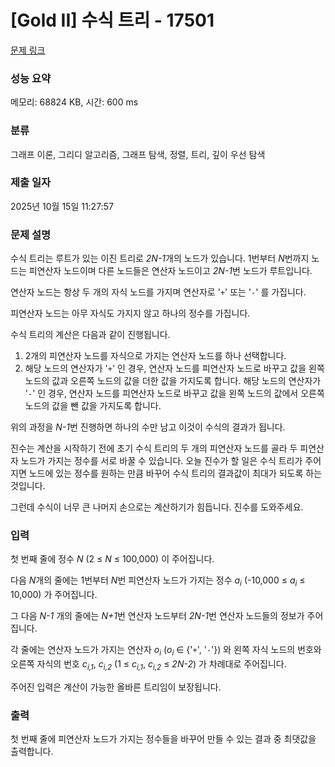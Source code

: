 # [Gold II] 수식 트리 - 17501 

[문제 링크](https://www.acmicpc.net/problem/17501) 

### 성능 요약

메모리: 68824 KB, 시간: 600 ms

### 분류

그래프 이론, 그리디 알고리즘, 그래프 탐색, 정렬, 트리, 깊이 우선 탐색

### 제출 일자

2025년 10월 15일 11:27:57

### 문제 설명

<p>수식 트리는 루트가 있는 이진 트리로 <em>2N-1</em>개의 노드가 있습니다. 1번부터 <em>N</em>번까지 노드는 피연산자 노드이며 다른 노드들은 연산자 노드이고<em> 2N-1</em>번 노드가 루트입니다.</p>

<p>연산자 노드는 항상 두 개의 자식 노드를 가지며 연산자로 '<code>+</code>' 또는 '<code>-</code>' 를 가집니다.</p>

<p>피연산자 노드는 아무 자식도 가지지 않고 하나의 정수를 가집니다.</p>

<p>수식 트리의 계산은 다음과 같이 진행됩니다.</p>

<ol>
	<li>2개의 피연산자 노드를 자식으로 가지는 연산자 노드를 하나 선택합니다.</li>
	<li>해당 노드의 연산자가 '<code>+</code>' 인 경우, 연산자 노드를 피연산자 노드로 바꾸고 값을 왼쪽 노드의 값과 오른쪽 노드의 값을 더한 값을 가지도록 합니다. 해당 노드의 연산자가 '<code>-</code>' 인 경우, 연산자 노드를 피연산자 노드로 바꾸고 값을 왼쪽 노드의 값에서 오른쪽 노드의 값을 뺀 값을 가지도록 합니다.</li>
</ol>

<p>위의 과정을 <em>N-1</em>번 진행하면 하나의 수만 남고 이것이 수식의 결과가 됩니다.</p>

<p>진수는 계산을 시작하기 전에 초기 수식 트리의 두 개의 피연산자 노드를 골라 두 피연산자 노드가 가지는 정수를 서로 바꿀 수 있습니다. 오늘 진수가 할 일은 수식 트리가 주어지면 노드에 있는 정수를 원하는 만큼 바꾸어 수식 트리의 결과값이 최대가 되도록 하는 것입니다.</p>

<p>그런데 수식이 너무 큰 나머지 손으로는 계산하기가 힘듭니다. 진수를 도와주세요.</p>

### 입력 

 <p>첫 번째 줄에 정수 <em>N</em> (2 ≤ <em>N</em> ≤ 100,000) 이 주어집니다.</p>

<p>다음 <em>N</em>개의 줄에는 1번부터 <em>N</em>번 피연산자 노드가 가지는 정수 <em>a<sub>i</sub></em> (-10,000 ≤ <em>a<sub>i</sub></em> ≤ 10,000) 가 주어집니다.</p>

<p>그 다음 <em>N-1</em> 개의 줄에는 <em>N+1</em>번 연산자 노드부터 <em>2N-1</em>번 연산자 노드들의 정보가 주어집니다.</p>

<p>각 줄에는 연산자 노드가 가지는 연산자 <em>o<sub>i</sub></em> (<em>o<sub>i</sub></em> ∈ {'<code>+</code>', '<code>-</code>'}) 와 왼쪽 자식 노드의 번호와 오른쪽 자식의 번호 <em>c<sub>i,1</sub></em>, <em>c<sub>i,2</sub></em> (1 ≤ <em>c<sub>i,1</sub></em>, <em>c<sub>i,2</sub></em> ≤ <em>2N-2</em>) 가 차례대로 주어집니다.</p>

<p>주어진 입력은 계산이 가능한 올바른 트리임이 보장됩니다.</p>

### 출력 

 <p>첫 번째 줄에 피연산자 노드가 가지는 정수들을 바꾸어 만들 수 있는 결과 중 최댓값을 출력합니다.</p>

